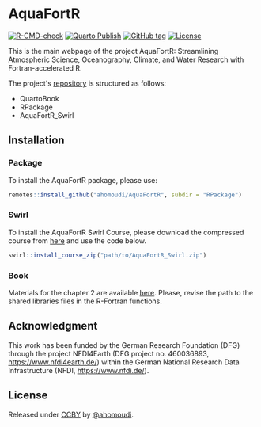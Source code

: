 # AquaFortR

<!-- badges: start -->
[![R-CMD-check](https://github.com/ahomoudi/AquaFortR/actions/workflows/R-CMD-check.yaml/badge.svg)](https://github.com/ahomoudi/AquaFortR/actions/workflows/R-CMD-check.yaml)
[![Quarto Publish](https://github.com/ahomoudi/AquaFortR/workflows/Quarto%20Publish/badge.svg)](https://github.com/ahomoudi/AquaFortR/actions?query=workflow:"Quarto+Publish")
[![GitHub tag](https://img.shields.io/github/tag/ahomoudi/AquaFortR?include_prereleases=&sort=semver&color=blue)](https://github.com/ahomoudi/AquaFortR/releases/)
[![License](https://img.shields.io/badge/License-CCBY-blue)](#license)
<!-- badges: end -->

This is the main webpage of the project AquaFortR: Streamlining Atmospheric Science, Oceanography, Climate, and Water Research with Fortran-accelerated R. 

The project's [repository](https://github.com/ahomoudi/AquaFortR/) is structured as follows:

 - QuartoBook  
 - RPackage  
 - AquaFortR_Swirl

## Installation 

### Package

To install the AquaFortR package, please use: 

```r
remotes::install_github("ahomoudi/AquaFortR", subdir = "RPackage")
```
### Swirl
To install the AquaFortR Swirl Course, please download the compressed course from 
<a href="AquaFortR_Swirl.zip">here</a> and use the code below. 

```r
swirl::install_course_zip("path/to/AquaFortR_Swirl.zip")
```

### Book 

Materials for the chapter 2 are available <a href="AquaFortR_Codes.zip">here</a>. Please, 
revise the path to the shared libraries files in the R-Fortran functions.


## Acknowledgment

This work has been funded by the German Research Foundation (DFG) through the project NFDI4Earth (DFG project no. 460036893, https://www.nfdi4earth.de/) within the German National Research Data Infrastructure (NFDI, https://www.nfdi.de/). 

## License

Released under [CCBY](/LICENSE) by [@ahomoudi](https://github.com/ahomoudi).


<!---  setwd("C:\\Projects\\AquaFortR") --->
